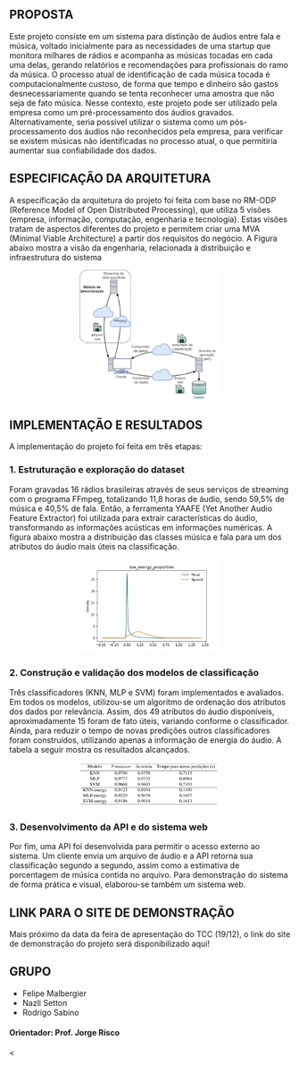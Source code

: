 ## PROPOSTA

Este projeto consiste em um sistema para distinção de áudios entre fala e música, voltado inicialmente para as necessidades de uma startup que monitora milhares de rádios e acompanha as músicas tocadas em cada uma delas, gerando relatórios e recomendações para profissionais do ramo da música. O processo atual de identificação de cada música tocada é computacionalmente custoso, de forma que tempo e dinheiro são gastos desnecessariamente quando se tenta reconhecer uma amostra que não seja de fato música. Nesse contexto, este projeto pode ser utilizado pela empresa como um pré-processamento dos áudios gravados. Alternativamente, seria possível utilizar o sistema como um pós-processamento dos áudios não reconhecidos pela empresa, para verificar se existem músicas não identificadas no processo atual, o que permitiria aumentar sua confiabilidade dos dados.

## ESPECIFICAÇÃO DA ARQUITETURA
A especificação da arquitetura do projeto foi feita com base no RM-ODP (Reference Model of Open Distributed Processing), que utiliza 5 visões (empresa, informação, computação, engenharia e tecnologia). Estas visões tratam de aspectos diferentes do projeto e permitem criar uma MVA (Minimal Viable Architecture) a partir dos requisitos do negócio. A Figura abaixo mostra a visão da engenharia, relacionada à distribuição e infraestrutura do sistema

<p align="center">
  <img src="visao_eng.png" alt="Visão Engenharia" width="50%" height="50%"/>
</p>

## IMPLEMENTAÇÃO E RESULTADOS

A implementação do projeto foi feita em três etapas:

### 1. Estruturação e exploração do dataset
Foram gravadas 16 rádios brasileiras através de seus serviços de streaming com o programa FFmpeg, totalizando 11,8 horas de áudio, sendo 59,5% de música e 40,5% de fala. Então, a ferramenta YAAFE (Yet Another Audio Feature Extractor) foi utilizada para extrair características do áudio, transformando as informações acústicas em informações numéricas. A figura abaixo mostra a distribuição das classes música e fala para um dos atributos do áudio mais úteis na classificação.

<p align="center">
  <img src="low_energy_proportion_hist.jpeg" alt="Hist" width="50%" height="50%"/>
</p>


### 2. Construção e validação dos modelos de classificação
Três classificadores (KNN, MLP e SVM) foram implementados e avaliados. Em todos os modelos, utilizou-se um algoritmo de ordenação dos atributos dos dados por relevância. Assim, dos 49 atributos do áudio disponíveis, aproximadamente 15 foram de fato úteis, variando conforme o classificador. Ainda, para reduzir o tempo de novas predições outros classificadores foram construídos, utilizando apenas a informação de energia do áudio. A tabela a seguir mostra os resultados alcançados. 

<p align="center">
  <img src="results.PNG" alt="resultados" width="50%" height="50%"/>
</p>

### 3. Desenvolvimento da API e do sistema web
Por fim, uma API foi desenvolvida para permitir o acesso externo ao sistema. Um cliente envia um arquivo de áudio e a API retorna sua classificação segundo a segundo, assim como a estimativa de porcentagem de música contida no arquivo. Para demonstração do sistema de forma prática e visual, elaborou-se também um sistema web.

## LINK PARA O SITE DE DEMONSTRAÇÃO
Mais próximo da data da feira de apresentação do TCC (19/12), o link do site de demonstração do projeto será disponibilizado aqui!

## GRUPO
* Felipe Malbergier
* Nazli Setton
* Rodrigo Sabino

#### Orientador: Prof. Jorge Risco
<
